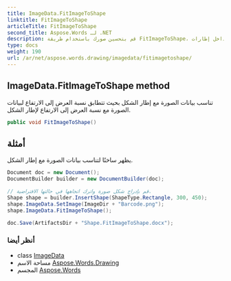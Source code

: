 ```yaml
---
title: ImageData.FitImageToShape
linktitle: FitImageToShape
articleTitle: FitImageToShape
second_title: Aspose.Words لـ .NET
description: قم بتحسين صورك باستخدام طريقة FitImageToShape، مما يضمن محاذاة نسبة العرض إلى الارتفاع المثالية داخل إطارات Shape للحصول على عروض مرئية مذهلة.
type: docs
weight: 190
url: /ar/net/aspose.words.drawing/imagedata/fitimagetoshape/
---
```

## ImageData.FitImageToShape method

تناسب بيانات الصورة مع إطار الشكل بحيث تتطابق نسبة العرض إلى الارتفاع لبيانات الصورة مع نسبة العرض إلى الارتفاع لإطار الشكل.

```csharp
public void FitImageToShape()
```

## أمثلة

يظهر ساخنًا لتناسب بيانات الصورة مع إطار الشكل.

```csharp
Document doc = new Document();
DocumentBuilder builder = new DocumentBuilder(doc);

// قم بإدراج شكل صورة واترك اتجاهها في حالتها الافتراضية.
Shape shape = builder.InsertShape(ShapeType.Rectangle, 300, 450);
shape.ImageData.SetImage(ImageDir + "Barcode.png");
shape.ImageData.FitImageToShape();

doc.Save(ArtifactsDir + "Shape.FitImageToShape.docx");
```

### أنظر أيضا

* class [ImageData](../)
* مساحة الاسم [Aspose.Words.Drawing](../../../aspose.words.drawing/)
* المجسم [Aspose.Words](../../../)
